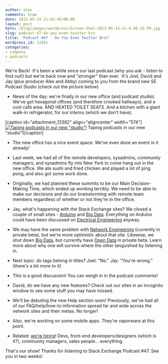 ```yaml
---
author: alex
comments: true
date: 2013-05-14 21:42:45+00:00
layout: post
hero: /blog/images/wordpress/Screen-Shot-2013-05-14-at-4.40.15-PM.jpg
slug: podcast-47-do-you-even-twitter-bro
title: 'Podcast #47 - Do You Even Twitter Bro?'
wordpress_id: 13381
categories:
- company
- podcasts
---
```


We're Back!  It's been a while since our last podcast (why you ask - listen to find out!) but we're back now and "stronger" than ever.  It's Joel, David and Jay (plus producer Alex and Abby) coming to you from the brand new SE Podcast Studio (check out the picture below)



	
  * News of the day: we're finally in our new office (and podcast studio). We've got hexagonal offices (and therefore crooked hallways), and a cool café area. AND HEATED TOILET SEATS. And a kitchen with a giant walk-in refrigerator, for our interns (which we don't have).


[caption id="attachment_13382" align="aligncenter" width="574"][![Taping podcasts in our new "studio"!](/blog/images/wordpress/Screen-Shot-2013-05-14-at-4.40.15-PM-1024x577.jpg)](/blog/images/wordpress/Screen-Shot-2013-05-14-at-4.40.15-PM.jpg) Taping podcasts in our new "studio"![/caption]



	
  * The new office has a nice event space. We've even done an event in it already!

	
  * Last week, we had all of the remote developers, sysadmins, community managers, and sysadmins fly into New York to come hang out in the new office. We ate sushi and fried chicken and played a lot of ping pong, and also got some work done.

	
  * Originally, we had planned these summits to be our Main Decision-Making Time, which ended up working terribly. We need to be able to make our decisions and do our brainstorming with remote team members regardless of whether or not they're in the office.

	
  * Jay, what's happening with the Stack Exchange sites? We closed a couple of small sites - [Arduino](http://area51.stackexchange.com/proposals/49538/arduino) and [Big Data](http://area51.stackexchange.com/proposals/40518/big-data). Everything on Arduino could have been discussed on [Electrical Engineering](http://electronics.stackexchange.com/) anyway.

	
  * We may have the same problem with [Network Engineering](http://networkengineering.stackexchange.com/) (currently in private beta), but we're more optimistic about that site. Likewise, we shut down [Big Data](http://bigdata.stackexchange.com), but currently have [Open Data](http://opendata.stackexchange.com/) in private beta. Learn more about why one will survive where the other languished by listening in.

	
  * Next topic: do tags belong in titles? Joel: "No." Jay: "You're wrong." (there's a bit more to it)

	
  * This is a good discussion! You can weigh in in the podcast comments!

	
  * David, do we have any new features? Check out our sites in an incognito window to see some stuff you may have missed.

	
  * We'll be debuting the new Help section soon! Previously, we've had all of our FAQ/help/how-to information spread far and wide across the network sites and their metas. No longer!

	
  * Also, we're working on some mobile apps. They're vaporware at this point.

	
  * Related: [we're hiring](http://stackexchange.com/about/hiring)! Devs, front-end developers/designers (which is it?), community managers, sales people… everything.


That's our show! Thanks for listening to Stack Exchange Podcast #47. See you in two weeks!

